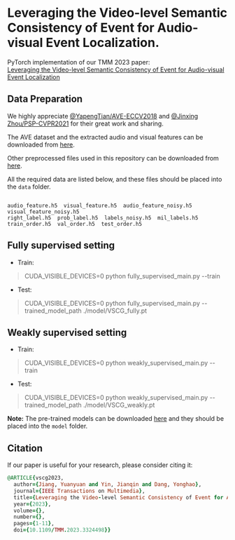 #  Leveraging the Video-level Semantic Consistency of Event for Audio-visual Event Localization.
PyTorch implementation of our TMM 2023 paper:  
[Leveraging the Video-level Semantic Consistency of Event for Audio-visual Event Localization](https://ieeexplore.ieee.org/abstract/document/10286391)

## Data Preparation
We highly appreciate [@YapengTian/AVE-ECCV2018](https://github.com/YapengTian/AVE-ECCV18) and [@Jinxing Zhou/PSP-CVPR2021](https://github.com/jasongief/PSP_CVPR_2021) for their great work and sharing.

The AVE dataset and the extracted audio and visual features can be downloaded from [here](https://github.com/YapengTian/AVE-ECCV18).

Other preprocessed files used in this repository can be downloaded from [here](https://drive.google.com/drive/folders/1q8GYBqfkyDDAnVMClrMTXR9YzH9UPcSM?usp=sharing).

All the required data are listed below, and these files should be placed into the ``data`` folder.
<pre><code>
audio_feature.h5  visual_feature.h5  audio_feature_noisy.h5 visual_feature_noisy.h5
right_label.h5  prob_label.h5  labels_noisy.h5  mil_labels.h5
train_order.h5  val_order.h5  test_order.h5
</code></pre>

## Fully supervised setting
- Train:
>  CUDA_VISIBLE_DEVICES=0 python fully_supervised_main.py --train
- Test:
>  CUDA_VISIBLE_DEVICES=0 python fully_supervised_main.py --trained_model_path ./model/VSCG_fully.pt

## Weakly supervised setting
- Train:
> CUDA_VISIBLE_DEVICES=0 python weakly_supervised_main.py --train
- Test:
> CUDA_VISIBLE_DEVICES=0 python weakly_supervised_main.py --trained_model_path ./model/VSCG_weakly.pt

**Note:** The pre-trained models can be downloaded [here](https://drive.google.com/drive/folders/1_wcW1T7HeLSkEOYTTRj1PnHXWReeaynT?usp=share_link) and they should be placed into the ``model`` folder.

## Citation
If our paper is useful for your research, please consider citing it:
```ruby
@ARTICLE{vscg2023,
  author={Jiang, Yuanyuan and Yin, Jianqin and Dang, Yonghao},
  journal={IEEE Transactions on Multimedia}, 
  title={Leveraging the Video-level Semantic Consistency of Event for Audio-visual Event Localization}, 
  year={2023},
  volume={},
  number={},
  pages={1-11},
  doi={10.1109/TMM.2023.3324498}}


```
